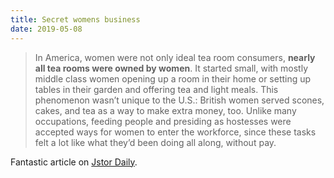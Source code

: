 ```yaml
---
title: Secret womens business
date: 2019-05-08
---
```


<!--kg-card-begin: html--><blockquote><p>In America, women were not only ideal tea room consumers, <strong>nearly all tea rooms were owned by women</strong>. It started small, with mostly middle class women opening up a room in their home or setting up tables in their garden and offering tea and light meals. This phenomenon wasn’t unique to the U.S.: British women served scones, cakes, and tea as a way to make extra money, too. Unlike many occupations, feeding people and presiding as hostesses were accepted ways for women to enter the workforce, since these tasks felt a lot like what they’d been doing all along, without pay.</p></blockquote>
<p>Fantastic article on <a href="https://daily.jstor.org/the-top-secret-feminist-history-of-tea-rooms/" target="_blank" rel="noopener noreferrer">Jstor Daily</a>.</p>
<p>&nbsp;</p>
<!--kg-card-end: html-->